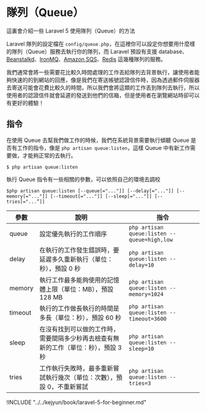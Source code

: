 # 隊列（Queue）

這裏會介紹一些 Laravel 5 使用隊列（Queue）的方法

Laravel 隊列的設定檔在 `config/queue.php`，在這裡你可以設定你想要用什麼樣的隊列（Queue）服務去執行你的隊列，而 Laravel 預設有支援 database、[Beanstalkd](http://kr.github.com/beanstalkd)、[IronMQ](http://iron.io/)、[Amazon SQS](http://aws.amazon.com/sqs)、[Redis](http://redis.io/) 這幾種隊列的服務。

我們通常會將一些需要花比較久時間處理的工作丟給隊列去背景執行，讓使用者能夠快速的的到網站的回應，像是我們在寄送帳號認證信件時，因為透過郵件伺服器去寄送可能會花費比較久的時間，所以我們會將這類的工作丟到隊列去執行，所以使用者的認證信件就會延遲的發送到他們的信箱，但是使用者在瀏覽網站時卻可以有更好的體驗！


## 指令

在使用 Queue 去幫我們做工作的時候，我們在系統背景需要執行傾聽 Queue 是否有工作的指令，像是 `php artisan queue:listen`，這樣 Queue 中有新工作需要做，才能夠正常的去執行。

```shell
$ php artisan queue:listen
```

執行 Queue 指令有一些相關的參數，可以依照自己的環境去調校

```
$php artisan queue:listen [--queue[="..."]] [--delay[="..."]] [--memory[="..."]] [--timeout[="..."]] [--sleep[="..."]] [--tries[="...”]]
```

| 參數 | 說明  | 指令  |
|---|---|---|
| queue  | 設定優先執行的工作順序  | `php artisan queue:listen --queue=high,low`  |
| delay  | 在執行的工作發生錯誤時，要延遲多久重新執行（單位：秒），預設 0 秒  | `php artisan queue:listen --delay=10`  |
| memory  | 執行工作最多能夠使用的記憶體上限（單位：MB），預設 128 MB  | `php artisan queue:listen --memory=1024`  |
| timeout  | 執行的工作做長執行的時間是多長（單位：秒），預設 60 秒  |  `php artisan queue:listen --timeout=3600`  |
| sleep  | 在沒有找到可以做的工作時，需要間隔多少秒再去檢查有無新的工作（單位：秒），預設 3 秒 | `php artisan queue:listen --sleep=10`  |
| tries  | 工作執行失敗時，最多重新嘗試執行幾次（單位：次數），預設 0，不重新嘗試  | `php artisan queue:listen --tries=3`  |


!INCLUDE "../../kejyun/book/laravel-5-for-beginner.md"
